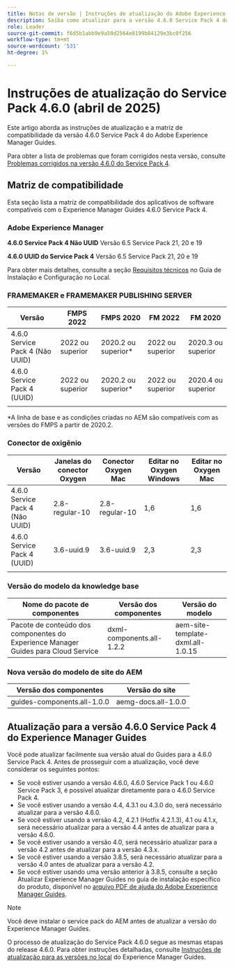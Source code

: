```yaml
---
title: Notas de versão | Instruções de atualização do Adobe Experience Manager Guides 4.6.0 Service Pack 4
description: Saiba como atualizar para a versão 4.6.0 Service Pack 4 do Adobe Experience Manager Guides
role: Leader
source-git-commit: f6d5b1abb9e9a50d2564e8199b04129e3bc0f256
workflow-type: tm+mt
source-wordcount: '531'
ht-degree: 1%

---
```


# Instruções de atualização do Service Pack 4.6.0 (abril de 2025)

Este artigo aborda as instruções de atualização e a matriz de compatibilidade da versão 4.6.0 Service Pack 4 do Adobe Experience Manager Guides.

Para obter a lista de problemas que foram corrigidos nesta versão, consulte [Problemas corrigidos na versão 4.6.0 do Service Pack 4](fixed-issues-4-6-0-sp4.md).

## Matriz de compatibilidade

Esta seção lista a matriz de compatibilidade dos aplicativos de software compatíveis com o Experience Manager Guides 4.6.0 Service Pack 4.

### Adobe Experience Manager

**4.6.0 Service Pack 4 Não UUID**
Versão 6.5 Service Pack 21, 20 e 19

**4.6.0 UUID do Service Pack 4**
Versão 6.5 Service Pack 21, 20 e 19

Para obter mais detalhes, consulte a seção [Requisitos técnicos](../install-guide/download-install-technical-requirements.md) no Guia de Instalação e Configuração no Local.

### FRAMEMAKER e FRAMEMAKER PUBLISHING SERVER

| Versão | FMPS 2022 | FMPS 2020 | FM 2022 | FM 2020 |
| --- | --- | --- | --- | --- |
| 4.6.0 Service Pack 4 (Não UUID) | 2022 ou superior | 2020.2 ou superior* | 2022 ou superior | 2020.3 ou superior |
| 4.6.0 Service Pack 4 (UUID) | 2022 ou superior | 2020.2 ou superior* | 2022 ou superior | 2020.4 ou superior |
| | | | |

*A linha de base e as condições criadas no AEM são compatíveis com as versões do FMPS a partir de 2020.2.

### Conector de oxigênio

| Versão | Janelas do conector Oxygen | Conector Oxygen Mac | Editar no Oxygen Windows | Editar no Oxygen Mac |
| --- | --- | --- |--- |--- |
| 4.6.0 Service Pack 4 (Não UUID) | 2.8-regular-10 | 2.8-regular-10 | 1,6 | 1,6 |
| 4.6.0 Service Pack 4 (UUID) | 3.6-uuid.9 | 3.6-uuid.9 | 2,3 | 2,3 |
|  |  |   |

### Versão do modelo da knowledge base

| Nome do pacote de componentes | Versão dos componentes | Versão do modelo |
|---|---|---|
| Pacote de conteúdo dos componentes do Experience Manager Guides para Cloud Service | dxml-components.all-1.2.2 | aem-site-template-dxml.all-1.0.15 |

### Nova versão do modelo de site do AEM

| Versão dos componentes | Versão do site |
|---|---|
| guides-components.all-1.0.0 | aemg-docs.all-1.0.0 |

## Atualização para a versão 4.6.0 Service Pack 4 do Experience Manager Guides

Você pode atualizar facilmente sua versão atual do Guides para a 4.6.0 Service Pack 4. Antes de prosseguir com a atualização, você deve considerar os seguintes pontos:

- Se você estiver usando a versão 4.6.0, 4.6.0 Service Pack 1 ou 4.6.0 Service Pack 3, é possível atualizar diretamente para o 4.6.0 Service Pack 4.
- Se você estiver usando a versão 4.4, 4.3.1 ou 4.3.0 do, será necessário atualizar para a versão 4.6.0.
- Se você estiver usando a versão 4.2, 4.2.1 (Hotfix 4.2.1.3), 4.1 ou 4.1.x, será necessário atualizar para a versão 4.4 antes de atualizar para a versão 4.6.0.
- Se você estiver usando a versão 4.0, será necessário atualizar para a versão 4.2 antes de atualizar para a versão 4.3.x.
- Se você estiver usando a versão 3.8.5, será necessário atualizar para a versão 4.0 antes de atualizar para a versão 4.2.
- Se você estiver usando uma versão anterior à 3.8.5, consulte a seção Atualizar Experience Manager Guides no guia de instalação específico do produto, disponível no [arquivo PDF de ajuda do Adobe Experience Manager Guides](https://helpx.adobe.com/xml-documentation-for-experience-manager/archive.html).

>[!NOTE]
>
>Você deve instalar o service pack do AEM antes de atualizar a versão do Experience Manager Guides.

O processo de atualização do Service Pack 4.6.0 segue as mesmas etapas do release 4.6.0. Para obter instruções detalhadas, consulte [Instruções de atualização para as versões no local](../install-guide/upgrade-xml-documentation.md) do Experience Manager Guides.
